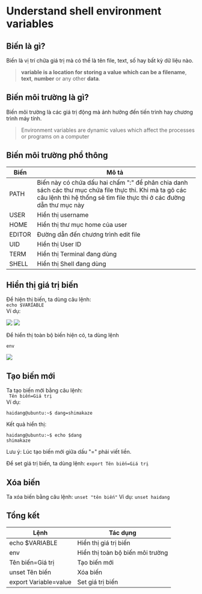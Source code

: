 ﻿#  Understand shell environment variables
## Biến là gì?

Biến là vị trí chữa giá trị mà có thể là tên file, text, số hay bất kỳ dữ liệu nào.
> **variable is a location for storing a value**  **which can be a**  **filename**, **text**, **number** or any other **data**.

## Biến môi trường là gì?
Biến môi trường là các giá trị động mà ảnh hưởng đến tiến trình hay chương trình máy tính.
>Environment variables are dynamic values which affect the processes or programs on a computer

## Biến môi trường phổ thông
|  Biến| Mô tả |
|--|--|
|PATH  | Biến này có chứa dấu hai chấm ":" để phân chia danh sách các thư mục chứa file thực thi.  Khi mà ta gõ các câu lệnh thì hệ thống sẽ tìm file thực thi ở các đường dẫn thư mục này |
| USER| Hiển thị username |
|HOME|Hiển thị thư mục home của user|
|EDITOR|Đường dẫn đến chương trình edit file|
|UID|Hiển thị User ID|
|TERM|Hiển thị Terminal đang dùng|
|SHELL|Hiển thị Shell đang dùng|

## Hiển thị giá trị biến
Để hiện thị biến, ta dùng câu lệnh:  
```echo $VARIABLE```  
Ví dụ:  

<img src = "../../Images/I. Working_On_The_Command_Line/2. Understand shell environment variables/Anh_1.png">  

<img src = "../../Images/I. Working_On_The_Command_Line/2. Understand shell environment variables/Anh_3.png">  

Để hiển thị toàn bộ biến hiện có, ta dùng lệnh  

```env```  

<img src = "../../Images/I. Working_On_The_Command_Line/2. Understand shell environment variables/Anh_2.png">

## Tạo biến mới
Ta tạo biến mới bằng câu lệnh:  
``` Tên biến=Giá trị```  
Ví dụ:  

```haidang@ubuntu:~$ dang=shimakaze```  

Kết quả hiển thị:  

```haidang@ubuntu:~$ echo $dang```  
```shimakaze```  

Lưu ý: Lúc tạo biến mới giữa dấu "=" phải viết liền.  

Để set giá trị biến, ta dùng lệnh:
```export Tên biến=Giá trị```
## Xóa biến
Ta xóa biến bằng câu lệnh:
```unset "tên biến"```
Ví dụ:
```unset haidang```

## Tổng kết
| Lệnh | Tác dụng |
|--|--|
|echo $VARIABLE  | Hiển thị giá trị biến |
|env|Hiển thị toàn bộ biến môi trường|
|Tên biến=Giá trị| Tạo biến mới|
|unset Tên biến|Xóa biến|
|export Variable=value|Set giá trị biến|





